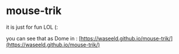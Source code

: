# mouse-trik

it is just for fun LOL (:

you can see that as Dome in : [https://waseeld.github.io/mouse-trik/](https://waseeld.github.io/mouse-trik/) 
